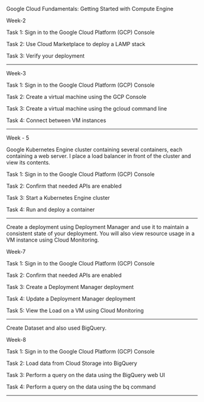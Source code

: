 Google Cloud Fundamentals: Getting Started with Compute Engine

Week-2

Task 1: Sign in to the Google Cloud Platform (GCP) Console

Task 2: Use Cloud Marketplace to deploy a LAMP stack

Task 3: Verify your deployment

--------------------------------------------------------------------------------------------------------------------------------------------------------------------------------------

Week-3

Task 1: Sign in to the Google Cloud Platform (GCP) Console

Task 2: Create a virtual machine using the GCP Console

Task 3: Create a virtual machine using the gcloud command line

Task 4: Connect between VM instances

--------------------------------------------------------------------------------------------------------------------------------------------------------------------------------------

Week - 5

Google Kubernetes Engine cluster containing several containers, each containing a web server. I place a load balancer in front of the cluster and view its contents.

Task 1: Sign in to the Google Cloud Platform (GCP) Console

Task 2: Confirm that needed APIs are enabled

Task 3: Start a Kubernetes Engine cluster

Task 4: Run and deploy a container

-------------------------------------------------------------------------------------------------------------------------------------------------------------------------------------
Create a deployment using Deployment Manager and use it to maintain a consistent state of your deployment. You will also view resource usage in a VM instance using Cloud Monitoring.

Week-7

Task 1: Sign in to the Google Cloud Platform (GCP) Console

Task 2: Confirm that needed APIs are enabled

Task 3: Create a Deployment Manager deployment

Task 4: Update a Deployment Manager deployment

Task 5: View the Load on a VM using Cloud Monitoring

------------------------------------------------------------------------------------------------------------------------------------------------------------------------------------
Create Dataset and also used BigQuery. 

Week-8

Task 1: Sign in to the Google Cloud Platform (GCP) Console

Task 2: Load data from Cloud Storage into BigQuery

Task 3: Perform a query on the data using the BigQuery web UI

Task 4: Perform a query on the data using the bq command

--------------------------------------------------------------------------------------------------------------------------------------------------------------------------------------

